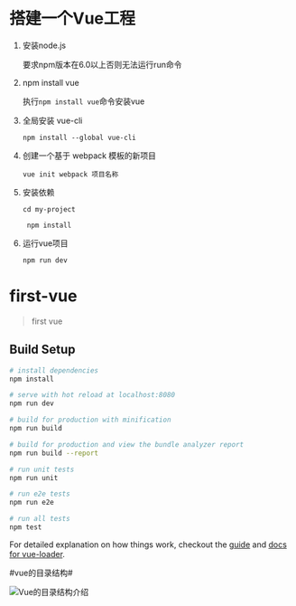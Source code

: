 # **搭建一个Vue工程** #

1. 安装node.js 

	要求npm版本在6.0以上否则无法运行run命令

2. npm install vue
	
	执行`npm install vue`命令安装vue

3. 全局安装 vue-cli
 
	`npm install --global vue-cli`

4. 创建一个基于 webpack 模板的新项目
 
	`vue init webpack 项目名称`

5. 安装依赖
	
    `cd my-project`

	` npm install`
    
6. 运行vue项目
		
	`npm run dev`

# first-vue #

> first vue


## Build Setup

``` bash
# install dependencies
npm install

# serve with hot reload at localhost:8080
npm run dev

# build for production with minification
npm run build

# build for production and view the bundle analyzer report
npm run build --report

# run unit tests
npm run unit

# run e2e tests
npm run e2e

# run all tests
npm test
```

For detailed explanation on how things work, checkout the [guide](http://vuejs-templates.github.io/webpack/) and [docs for vue-loader](http://vuejs.github.io/vue-loader).

#vue的目录结构#

![Vue的目录结构介绍](http://i.imgur.com/sNFudel.png)

